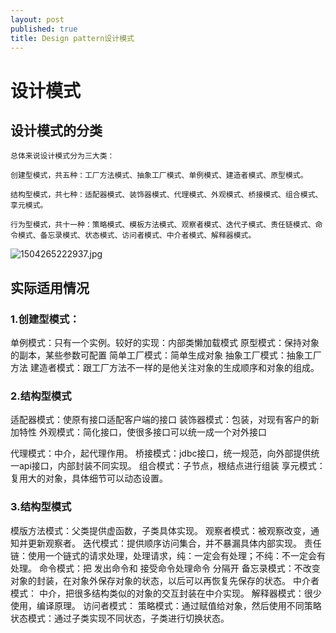 ```yaml
---
layout: post
published: true
title: Design pattern设计模式
---
```

# 设计模式

## 设计模式的分类

    总体来说设计模式分为三大类：

    创建型模式，共五种：工厂方法模式、抽象工厂模式、单例模式、建造者模式、原型模式。

    结构型模式，共七种：适配器模式、装饰器模式、代理模式、外观模式、桥接模式、组合模式、享元模式。

    行为型模式，共十一种：策略模式、模板方法模式、观察者模式、迭代子模式、责任链模式、命令模式、备忘录模式、状态模式、访问者模式、中介者模式、解释器模式。

![1504265222937.jpg]({{site.baseurl}}/img/1504265222937.jpg)


## 实际适用情况

### 1.创建型模式：

单例模式：只有一个实例。较好的实现：内部类懒加载模式
原型模式：保持对象的副本，某些参数可配置
简单工厂模式：简单生成对象
抽象工厂模式：抽象工厂方法
建造者模式：跟工厂方法不一样的是他关注对象的生成顺序和对象的组成。

### 2.结构型模式

适配器模式：使原有接口适配客户端的接口
装饰器模式：包装，对现有客户的新加特性
外观模式：简化接口，使很多接口可以统一成一个对外接口

代理模式：中介，起代理作用。
桥接模式：jdbc接口，统一规范，向外部提供统一api接口，内部封装不同实现。
组合模式：子节点，根结点进行组装
享元模式：复用大的对象，具体细节可以动态设置。

### 3.结构型模式

模版方法模式：父类提供虚函数，子类具体实现。
观察者模式：被观察改变，通知并更新观察者。
迭代模式：提供顺序访问集合，并不暴漏具体内部实现。
责任链：使用一个链式的请求处理，处理请求，纯：一定会有处理；不纯：不一定会有处理。
命令模式：把 发出命令和 接受命令处理命令 分隔开
备忘录模式：不改变对象的封装，在对象外保存对象的状态，以后可以再恢复先保存的状态。
中介者模式： 中介，把很多结构类似的对象的交互封装在中介实现。
解释器模式：很少使用，编译原理。
访问者模式：
策略模式：通过赋值给对象，然后使用不同策略
状态模式：通过子类实现不同状态，子类进行切换状态。


